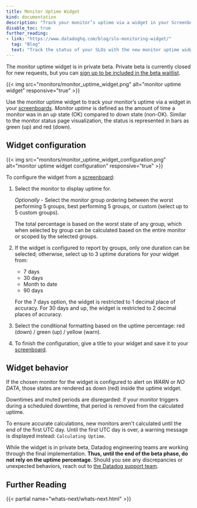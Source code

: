```yaml
---
title: Monitor Uptime Widget
kind: documentation
description: "Track your monitor’s uptime via a widget in your Screenboard"
disable_toc: true
further_reading:
- link: "https://www.datadoghq.com/blog/slo-monitoring-widget/"
  tag: "Blog"
  text: "Track the status of your SLOs with the new monitor uptime widget"
---
```


<div class="alert alert-warning">
The monitor uptime widget is in private beta. Private beta is currently closed for new requests, but you can <a href="https://goo.gl/forms/KmWpQebCeeOdpPAq1">sign up to be included in the beta waitlist</a>.
</div>

{{< img src="monitors/monitor_uptime_widget.png" alt="monitor uptime widget" responsive="true" >}}

Use the monitor uptime widget to track your monitor’s uptime via a widget in your [screenboards][1]. *Monitor uptime* is defined as the amount of time a monitor was in an *up* state (OK) compared to *down* state (non-OK). Similar to the monitor status page visualization, the status is represented in bars as green (up) and red (down).

## Widget configuration

{{< img src="monitors/monitor_uptime_widget_configuration.png" alt="monitor uptime widget configuration" responsive="true" >}}

To configure the widget from a [screenboard][1]:

1. Select the monitor to display uptime for.
    
    *Optionally* - Select the monitor group ordering between the worst performing 5 groups, best performing 5 groups, or custom (select up to 5 custom groups).

    The total percentage is based on the worst state of any group, which when selected by group can be calculated based on the entire monitor or scoped by the selected groups.

2. If the widget is configured to report by groups, only one duration can be selected; otherwise, select up to 3 uptime durations for your widget from:
    * 7 days 
    * 30 days
    * Month to date
    * 90 days

    For the 7 days option, the widget is restricted to 1 decimal place of accuracy. For 30 days and up, the widget is restricted to 2 decimal places of accuracy. 

3. Select the conditional formatting based on the uptime percentage: red (down) / green (up) / yellow (warn).

4. To finish the configuration, give a title to your widget and save it to your [screenboard][1]. 

## Widget behavior

If the chosen monitor for the widget is configured to alert on *WARN* or *NO DATA*, those states are rendered as down (red) inside the uptime widget.

Downtimes and muted periods are disregarded: if your monitor triggers during a scheduled downtime, that period is removed from the calculated uptime.  

To ensure accurate calculations, new monitors aren't calculated until the end of the first UTC day. Until the first UTC day is over, a warning message is displayed instead: `Calculating Uptime`.

While the widget is in private beta, Datadog engineering teams are working through the final implementation. **Thus, until the end of the beta phase, do not rely on the uptime percentage**. Should you see any discrepancies or unexpected behaviors, reach out to [the Datadog support team][2].

## Further Reading

{{< partial name="whats-next/whats-next.html" >}}

[1]: /graphing/dashboards/screenboard
[2]: /help
